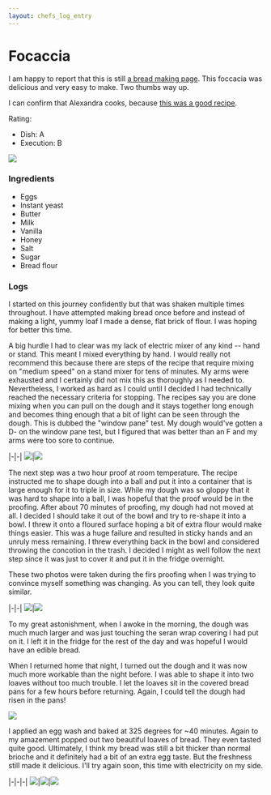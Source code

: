 ```yaml
---
layout: chefs_log_entry
---
```


# Focaccia

I am happy to report that this is still [a bread making page](../brioche.html). This foccacia was delicious and very easy to make. Two thumbs way up.

I can confirm that Alexandra cooks, because [this was a good recipe](https://alexandracooks.com/2018/03/02/overnight-refrigerator-focaccia-best-focaccia/).

Rating:

- Dish: A
- Execution: B

![](../../assets/brioche_cut_open.png)

### Ingredients

- Eggs
- Instant yeast
- Butter
- Milk
- Vanilla
- Honey
- Salt
- Sugar
- Bread flour

### Logs

I started on this journey confidently but that was shaken multiple times throughout. I have attempted making bread once before and instead of making a light, yummy loaf I made a dense, flat brick of flour. I was hoping for better this time.

A big hurdle I had to clear was my lack of electric mixer of any kind -- hand or stand. This meant I mixed everything by hand. I would really not recommend this because there are steps of the recipe that require mixing on "medium speed" on a stand mixer for tens of minutes. My arms were exhausted and I certainly did not mix this as thoroughly as I needed to. Nevertheless, I worked as hard as I could until I decided I had technically reached the necessary criteria for stopping. The recipes say you are done mixing when you can pull on the dough and it stays together long enough and becomes thing enough that a bit of light can be seen through the dough. This is dubbed the "window pane" test. My dough would've gotten a D- on the window pane test, but I figured that was better than an F and my arms were too sore to continue.

|-|-|
![](../../assets/brioche_yeast.png)|![](../../assets/brioche_pre_mixing.png)

The next step was a two hour proof at room temperature. The recipe instructed me to shape dough into a ball and put it into a container that is large enough for it to triple in size. While my dough was so gloppy that it was hard to shape into a ball, I was hopeful that the proof would be in the proofing. After about 70 minutes of proofing, my dough had not moved at all. I decided I should take it out of the bowl and try to re-shape it into a bowl. I threw it onto a floured surface hoping a bit of extra flour would make things easier. This was a huge failure and resulted in sticky hands and an unruly mess remaining. I threw everything back in the bowl and considered throwing the concotion in the trash. I decided I might as well follow the next step since it was just to cover it and put it in the fridge overnight.

These two photos were taken during the firs proofing when I was trying to convince myself something was changing. As you can tell, they look quite similar.

|-|-|
![](../../assets/brioche_proofing_first.png)|![](../../assets/brioche_proofing_second.png)

To my great astonishment, when I awoke in the morning, the dough was much much larger and was just touching the seran wrap covering I had put on it. I left it in the fridge for the rest of the day and was hopeful I would have an edible bread.

When I returned home that night, I turned out the dough and it was now much more workable than the night before. I was able to shape it into two loaves without too much trouble. I let the loaves sit in the covered bread pans for a few hours before returning. Again, I could tell the dough had risen in the pans! 

![](../../assets/brioche_formed_in_pans.png)

I applied an egg wash and baked at 325 degrees for ~40 minutes. Again to my amazement popped out two beautiful loaves of bread. They even tasted quite good. Ultimately, I think my bread was still a bit thicker than normal brioche and it definitely had a bit of an extra egg taste. But the freshness still made it delicious. I'll try again soon, this time with electricity on my side.

|-|-|-|
![](../../assets/brioche_first_loaf.png)|![](../../assets/brioche_second_loaf.png)|![](../../assets/brioche_with_jelly.png)
